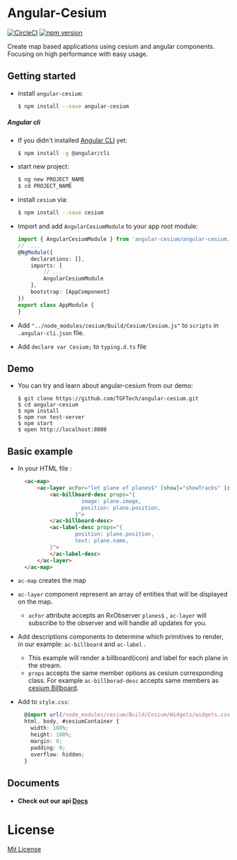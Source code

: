 # Angular-Cesium
[![CircleCI](https://circleci.com/gh/TGFTech/angular-cesium.svg?style=shield)](https://circleci.com/gh/TGFTech/angular-cesium)
[![npm version](https://img.shields.io/npm/v/angular-cesium.svg?style=flat-square)](https://www.npmjs.com/package/angular-cesium)

Create map based applications using cesium and angular components.
Focusing on high performance with easy usage.

## Getting started
+ install `angular-cesium`:
  ```bash
  $ npm install --save angular-cesium
  ```
  
##### Angular cli
+ If you didn't installed [Angular CLI](https://github.com/angular/angular-cli) yet:
    ```bash
    $ npm install -g @angular/cli
    ```
    
+ start new project:
    ```bash
    $ ng new PROJECT_NAME
    $ cd PROJECT_NAME
    ```
    
+ install `cesium` via:
  ```bash
  $ npm install --save cesium
  ```

+ Import and add `AngularCesiumModule` to your app root module:
    ```typescript
    import { AngularCesiumModule } from 'angular-cesium/angular-cesium.module';
    // ....
    @NgModule({
    	declarations: [],
    	imports: [
    		// ...
    		AngularCesiumModule
    	],
    	bootstrap: [AppComponent]
    })
    export class AppModule {
    }
    ```

+ Add `"../node_modules/cesium/Build/Cesium/Cesium.js"`
to `scripts` in `.angular-cli.json` file.

+ Add `declare var Cesium;` to `typing.d.ts` file

## Demo
+ You can try and learn about angular-cesium from our demo:
    ```
    $ git clone https://github.com/TGFTech/angular-cesium.git
    $ cd angular-cesium
    $ npm install
    $ npm run test-server
    $ npm start
    $ open http://localhost:8080
    ```
  
## Basic example

+ In your HTML file :
  ```html
    <ac-map>
        <ac-layer acFor="let plane of planes$" [show]="showTracks" [context]="this">
            <ac-billboard-desc props="{
                      image: plane.image,
                      position: plane.position,
                    }">
            </ac-billboard-desc>
            <ac-label-desc props="{
                    position: plane.position,
                    text: plane.name,
            }">
            </ac-label-desc>
        </ac-layer>
    </ac-map>
  ```
+ `ac-map` creates the map
+ `ac-layer` component represent an array of entities that will be displayed on the map.
  + `acFor` attribute accepts an RxObserver `planes$` , `ac-layer` will subscribe to the observer
  and will handle all updates for you. 
  
+ Add descriptions components to determine which primitives to render, 
  in our example: `ac-billboard` and `ac-label` .
  + This example will render a billboard(icon) and label for each plane in the stream.
  + `props` accepts the same member options as cesium corresponding class.
  For example `ac-billborad-desc` accepts same members as [cesium Billboard](https://cesiumjs.org/refdoc.html).

+ Add to `style.css`:
  ```typescript
    @import url(/node_modules/cesium/Build/Cesium/Widgets/widgets.css);
    html, body, #cesiumContainer {
      width: 100%;
      height: 100%;
      margin: 0;
      padding: 0;
      overflow: hidden;
    }
  ```

## Documents
+ #### Check out our api [Docs](https://tgftech.github.io/angular-cesium/)   
 
# License
[Mit License](https://opensource.org/licenses/MIT)
